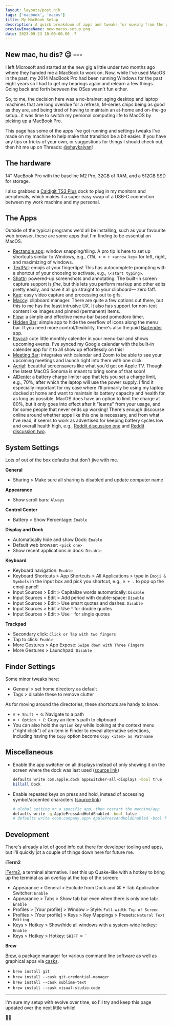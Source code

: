 ```yaml
---
layout: layouts/post.njk
tags: ['macbook', 'macos']
title: My MacBook Setup 
description: A quick breakdown of apps and tweaks for moving from the world of Windows to MacOS.
previewImageName: new-macos-setup.png
date: 2023-09-23 18:00:00.00 -7
---
```

New mac, hu dis? 😉 ---
---

I left Microsoft and started at the new gig a little under two months ago where they handed me a MacBook to work on. Now, while I've used MacOS in the past, my 2014 MacBook Pro had been running Windows for the past eight years so I had to get my bearings again and relearn a few things. Going back and forth between the OSes wasn't fun either. 

So, to me, the decision here was a no-brainer: aging desktop and laptop machines that are long overdue for a refresh, M-series chips being as good as they are, and being tired of having to maintain an at-home and on-the-go setup.. it was time to switch my personal computing life to MacOS by picking up a MacBook Pro.

This page has some of the apps I've got running and settings tweaks I've made on my machine to help make that transition be a bit easier. If you have any tips or tricks of your own, or suggestions for things I should check out, then hit me up on Threads: <a href="//threads.net/@shaykalyan">@shaykalyan</a>!


## The hardware
14" MacBook Pro with the baseline M2 Pro, 32GB of RAM, and a 512GB SSD for storage. 

I also grabbed a [Caldigit TS3 Plus](https://www.caldigit.com/ts3-plus/) dock to plug in my monitors and peripherals, which makes it a super easy swap of a USB-C connection between my work machine and my personal.

## The Apps
Outside of the typical programs we'd all be installing, such as your favourite web browser, these are some apps that I'm finding to be essential on MacOS.

* [Rectangle app](https://rectangleapp.com/): window snapping/tiling. A pro tip is here to set up shortcuts similar to Windows, e.g., `CTRL + ⌘ + <arrow key>` for left, right, and maximizing of windows. 
* [TextPal](https://www.textpal.app/): emojis at your fingertips! This has autocomplete prompting with a shortcut of your choosing to activate, e.g., `\<start typing>`.
* [Shottr](https://shottr.cc/): powered-up screenshots and annotating. The built-in screen capture support is *fine*, but this lets you perform markup and other edits pretty easily, and have it all go straight to your clipboard— zero faff.
* [Kap](https://getkap.co/): easy video capture and processing out to gifs.
* [Maccy](https://maccy.app/): clipboard manager. There are quite a few options out there, but this to me has the least intrusive UX. It also has support for non-text content like images and pinned (permanent) items. 
* [Flow](https://flowapp.info/): a simple and effective menu-bar based pomodoro timer.
* [Hidden Bar](https://github.com/dwarvesf/hidden#-install): simple app to hide the overflow of icons along the menu bar. If you need more control/flexibility, there's also the paid [Bartender](https://www.macbartender.com/) app.
* [Itsycal](https://www.mowglii.com/itsycal/): cute little monthly calender in your menu-bar and shows upcoming events. I've synced my Google calendar with the built-in calender app for it to all show up effortlessly on this! 
* [Meeting Bar](https://meetingbar.app/): integrates with calendar and Zoom to be able to see your upcoming meetings and launch right into them with one click.
* [Aerial](https://aerialscreensaver.github.io/): beautiful screensavers like what you'd get on Apple TV. Though the latest MacOS Sonoma is meant to bring some of that soon! 
* [AlDente](https://apphousekitchen.com/): a battery charge limiter app that lets you set a charge limit, e.g., 70%, after which the laptop will use the power supply. I find it especially important for my case where I'll primarily be using my laptop docked at home and want to maintain its battery capacity and health for as long as possible. MacOS does have an option to limit the charge at 80%, but it only goes into effect after it "learns" from your usage, and for some people that never ends up working! There's enough discourse online around whether apps like this one is necessary, and from what I've read, it seems to work as advertised for keeping battery cycles low and overall health high, e.g., [Reddit discussion one](https://www.reddit.com/r/macbookpro/comments/rv1fv1/aldente_what_are_your_experiences_with_it/) and [Reddit discussion two](https://www.reddit.com/r/mac/comments/14509gk/thoughts_on_aldente_pro/).


## System Settings 
Lots of out of the box defaults that don't jive with me. 

**General**

* Sharing > Make sure all sharing is disabled and update computer name

**Appearance**

* Show scroll bars: `Always`

**Control Center**

* Battery > Show Percentage: `Enable`

**Display and Dock**

* Automatically hide and show Dock: `Enable`
* Default web browser: `<pick one>` 
* Show recent applications in dock: `Disable`

**Keyboard**

* Keyboard navigation: `Enable`
* Keyboard Shortcuts > App Shortcuts > All Applications > type in `Emoji & Symbols` in the input box and pick you shortcut, e.g., `⌘ + .` to pop up the emoji panel!
* Input Sources > Edit > Capitalize words automatically: `Disable`
* Input Sources > Edit > Add period with double-space: `Disable`
* Input Sources > Edit > Use smart quotes and dashes: `Disable`
* Input Sources > Edit > Use `"` for double quotes
* Input Sources > Edit > Use `'` for single quotes

**Trackpad**

* Secondary click: `Click or Tap with two fingers`
* Tap to click: `Enable`
* More Gestures > App Exposé: `Swipe down with Three Fingers`
* More Gestures > Launchpad: `Disable`

## Finder Settings
Some minor tweaks here: 
* General > set home directory as default
* Tags > disable these to remove clutter

As for moving around the directories, these shortcuts are handy to know: 
* `⌘ + Shift + G`: Navigate to a path
* `⌘ + Option + C`: Copy an item's path to clipboard
* You can also hold the `Option` key while looking at the context menu ("right click") of an item in Finder to reveal alternative selections, including having the `Copy` option become `Copy <item> as Pathname`

## Miscellaneous
* Enable the app switcher on all displays instead of only showing it on the screen where the dock was last used ([source link](https://superuser.com/questions/670252/cmdtab-app-switcher-is-on-the-wrong-monitor/1625752#1625752))
  
    ```sh
    defaults write com.apple.dock appswitcher-all-displays -bool true  
    killall Dock
    ```

* Enable repeated keys on press and hold, instead of accessing symbol/accented characters ([source link](https://apple.stackexchange.com/questions/452748/on-macos-how-can-you-enable-repeated-keys-but-only-for-specific-apps/452755#452755))

    ```sh
    # global setting or a specific app, then restart the machine/app
    defaults write -g ApplePressAndHoldEnabled -bool false
    # defaults write <com.company.app> ApplePressAndHoldEnabled -bool false
    ```

## Development
There's already a lot of good info out there for developer tooling and apps, but I'll quickly jot a couple of things down here for future me.

**iTerm2**

[iTerm2](https://iterm2.com/), a terminal alternative. I set this up Quake-like with a hotkey to bring up the terminal as an overlay at the top of the screen:

* Appearance > General > Exclude from Dock and ⌘ + Tab Application Switcher: `Enable`
* Appearance > Tabs > Show tab bar even when there is only one tab: `Enable`
* Profiles > \[Your profile\] > Window > Style: `Full-width Top of Screen`
* Profiles > \[Your profile\] > Keys > Key Mappings > Presets: `Natural Text Editing`
* Keys > Hotkey > Show/hide all windows with a system-wide hotkey: `Enable`
* Keys > Hotkey > Hotkey: ``SHIFT ⌘ ` ``


**Brew**

[Brew](https://brew.sh/), a package manager for various command line software as well as graphical apps via [casks](https://formulae.brew.sh/cask/).

* `brew install git`
* `brew install --cask git-credential-manager` 
* `brew install --cask sublime-text`
* `brew install --cask visual-studio-code` 

---

I'm sure my setup with evolve over time, so I'll try and keep this page updated over the next little while! 

✌🏽
